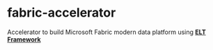 # fabric-accelerator
Accelerator to build Microsoft Fabric modern data platform using **[ELT Framework](https://github.com/bennyaustin/elt-framework)**
